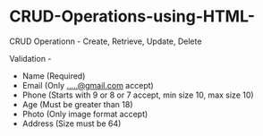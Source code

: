 # CRUD-Operations-using-HTML-

CRUD Operationn - 
Create, Retrieve, Update, Delete

Validation - 
- Name (Required)
- Email (Only .....@gmail.com accept)
- Phone (Starts with 9 or 8 or 7 accept, min size 10, max size 10)
- Age (Must be greater than 18)
- Photo (Only image format accept)
- Address (Size must be 64)
